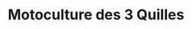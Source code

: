 ---
title: "Motoculture des 3 Quilles"
url: /quillan/motoculture-des-3-quilles/
shop: Eisenwaren
---